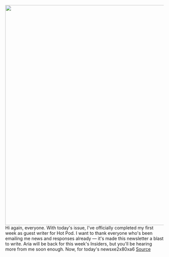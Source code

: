 <img src='https://cdn.vox-cdn.com/thumbor/qt8QKieU5EcJ_utgFkyIBaDUGtM=/0x0:2040x1360/1200x800/filters:focal(959x650:1285x976)/cdn.vox-cdn.com/uploads/chorus_image/image/70593611/akrales_190422_3386_0017.0.jpg' width='700px' /><br/>
Hi again, everyone. With today's issue, I've officially completed my first week as guest writer for Hot Pod. I want to thank everyone who's been emailing me news and responses already — it's made this newsletter a blast to write. Aria will be back for this week's Insiders, but you'll be hearing more from me soon enough. Now, for today's newsxe2x80xa6
<a href='https://www.theverge.com/2022/3/8/22966998/hot-pod-luminary-ceo-interview-amazon-amp'> Source <a/>